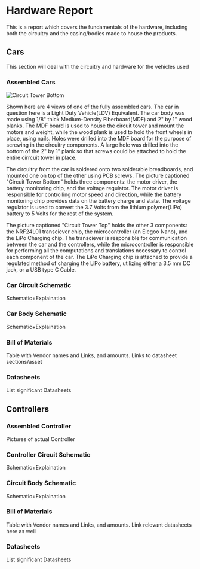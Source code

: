 # Hardware Report
This is a report which covers the fundamentals of the hardware, including both the circuitry and the casing/bodies made to house the products.

## Cars
This section will deal with the circuitry and hardware for the vehicles used
### Assembled Cars
![Circuit Tower Bottom](/Images/Car/Car_Top.jpg)

Shown here are 4 views of one of the fully assembled cars. The car in question here is a Light Duty Vehicle(LDV) Equivalent. The car body was made using 1/8" thick Medium-Density Fiberboard(MDF) and 2" by 1" wood planks. The MDF board is used to house the circuit tower and mount the motors and weight, while the wood plank is used to hold the front wheels in place, using nails. Holes were drilled into the MDF board for the purpose of screwing in the circuitry components. A large hole was drilled into the bottom of the 2" by 1" plank so that screws could be attached to hold the entire cirrcuit tower in place.

The circuitry from the car is soldered onto two solderable breadboards, and mounted one on top of the other using PCB screws. The picture captioned "Circuit Tower Bottom" holds three components: the motor driver, the battery monitoring chip, and the voltage regulator. The motor driver is responsible for controlling motor speed and direction, while the battery monitoring chip provides data on the battery charge and state. The voltage regulator is used to convert the 3.7 Volts from the lithium polymer(LiPo) battery to 5 Volts for the rest of the system. 

The picture captioned "Circuit Tower Top" holds the other 3 components: the NRF24L01 transciever chip, the microcontroller (an Elegoo Nano), and the LiPo Charging chip. The transciever is responsible for communication between the car and the controllers, while the microcontroller is responsible for performing all the computations and translations necessary to control each component of the car. The LiPo Charging chip is attached to provide a regulated method of charging the LiPo battery, utilizing either a 3.5 mm DC jack, or a USB type C Cable.

### Car Circuit Schematic
  Schematic+Explaination
### Car Body Schematic
  Schematic+Explaination
### Bill of Materials
  Table with Vendor names and Links, and amounts. Links to datasheet sections/asset
### Datasheets
  List significant Datasheets

## Controllers
### Assembled Controller
  Pictures of actual Controller
### Controller Circuit Schematic
  Schematic+Explaination
### Circuit Body Schematic
  Schematic+Explaination
### Bill of Materials
  Table with Vendor names and Links, and amounts. Link relevant datasheets here as well
### Datasheets
  List significant Datasheets
